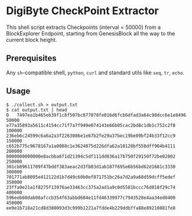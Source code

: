 # DigiByte CheckPoint Extractor

This shell script extracts Checkpoints (interval = 50000) from a BlockExplorer Endpoint,
starting from GenesisBlock all the way to the current block height.

## Prerequisites
Any `sh`-compatible shell, `python`, `curl` and standard utils like `seq`, `tr`, `echo`.

## Usage
```
$ ./collect.sh > output.txt
$ cat output.txt | head
0	7497ea1b465eb39f1c8f507bc877078fe016d6fcb6dfad3a64c98dcc6e1e8496
50000	e77a35893a5611c4154cc71f7a7f949e074143e66b05cac2bd8c1db1c752c2f8
100000	236eb6c24599c6a6a2a3f2263086e1e67b2fe29a37bec19be89bf24b33f12cc9
150000	c652b775c9678167a1a0088c1e3624875d226dfa62a10128bf550dff904b4111
200000	0000000000000e8acbba6f1d21394c5df111dd836a17b750f29150f72be02802
250000	301cb89611709f47bddf383aeac2d3fb03d1ab187f695e6b56bd62d1681c3330
300000	701771ab8095e412122d1b7d49c60b0ef871751bc26a7d2a9a68d59dcff5edef
350000	23ffa9e21a1f8275f13976ae33463cc375a2ad1a9c0d5581bccc76d018f29c74
400000	596eeb60dab06afccb354f63abbd684e11fd46339977c7943528e4aa34ed0400
450000	ee9e1b718a21cd8d380093d3c999b1221a7fdde4b229ddbffa88e89210881fe8
```